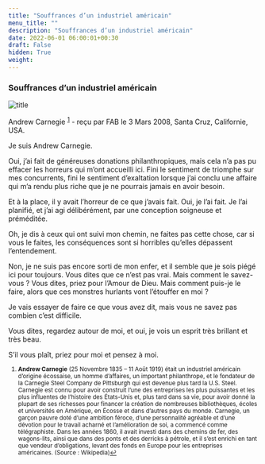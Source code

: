 ```yaml
---
title: "Souffrances d’un industriel américain"
menu_title: ""
description: "Souffrances d’un industriel américain"
date: 2022-06-01 06:00:01+00:30
draft: False
hidden: True
weight:
---
```

### Souffrances d’un industriel américain

![title](/fr-contemporary-messages/fr-contemporary-messages-by-date-order/fr-contemporary-messages-2008/fr-2008-andrew-carnegie.jpg)

Andrew Carnegie <sup id="a1">[1](#f1)</sup> - reçu par FAB le 3 Mars 2008, Santa Cruz, Californie, USA.

Je suis Andrew Carnegie.

Oui, j’ai fait de généreuses donations philanthropiques, mais cela n’a pas pu effacer les horreurs qui m’ont accueilli ici. Fini le sentiment de triomphe sur mes concurrents, fini le sentiment d’exaltation lorsque j’ai conclu une affaire qui m’a rendu plus riche que je ne pourrais jamais en avoir besoin.

Et à la place, il y avait l’horreur de ce que j’avais fait. Oui, je l’ai fait. Je l’ai planifié, et j’ai agi délibérément, par une conception soigneuse et préméditée.

Oh, je dis à ceux qui ont suivi mon chemin, ne faites pas cette chose, car si vous le faites, les conséquences sont si horribles qu’elles dépassent l’entendement.

Non, je ne suis pas encore sorti de mon enfer, et il semble que je sois piégé ici pour toujours.
Vous dites que ce n’est pas vrai. Mais comment le savez-vous ? Vous dites, priez pour l’Amour de Dieu. Mais comment puis-je le faire, alors que ces monstres hurlants vont l’étouffer en moi ?

Je vais essayer de faire ce que vous avez dit, mais vous ne savez pas combien c’est difficile.

Vous dites, regardez autour de moi, et oui, je vois un esprit très brillant et très beau.

S’il vous plaît, priez pour moi et pensez à moi.
<small>

1. <large id="f1"> **Andrew Carnegie** (25 Novembre 1835 – 11 Août 1919) était un industriel américain d’origine écossaise, un homme d’affaires, un important philanthrope, et le fondateur de la Carnegie Steel Company de Pittsburgh qui est devenue plus tard la U.S. Steel. Carnegie est connu pour avoir construit l’une des entreprises les plus puissantes et les plus influentes de l’histoire des États-Unis et, plus tard dans sa vie, pour avoir donné la plupart de ses richesses pour financer la création de nombreuses bibliothèques, écoles et universités en Amérique, en Écosse et dans d’autres pays du monde. Carnegie, un garçon pauvre doté d’une ambition féroce, d’une personnalité agréable et d’une dévotion pour le travail acharné et l’amélioration de soi, a commencé comme télégraphiste. Dans les années 1860, il avait investi dans des chemins de fer, des wagons-lits, ainsi que dans des ponts et des derricks à pétrole, et il s’est enrichi en tant que vendeur d’obligations, levant des fonds en Europe pour les entreprises américaines. (Source : Wikipedia)[↩](#a1)
